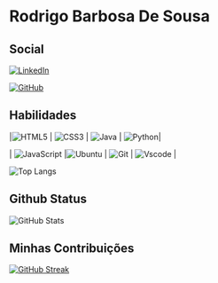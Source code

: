 # Rodrigo Barbosa De Sousa

## Social
[![LinkedIn](https://img.shields.io/badge/LinkedIn-0077B5?style=for-the-badge&logo=linkedin&logoColor=white)](https://www.linkedin.com/in/rodrigo-barbosa-de-sousa-467812222)

[![GitHub](https://img.shields.io/badge/GitHub-100000?style=for-the-badge&logo=github&logoColor=white)](https://github.com/RodrigoLee56)



## Habilidades

|![HTML5](https://img.shields.io/badge/HTML5-E34F26?style=for-the-badge&logo=html5&logoColor=white)
| 
![CSS3](https://img.shields.io/badge/CSS3-1572B6?style=for-the-badge&logo=css3&logoColor=white)
|
![Java](https://img.shields.io/badge/java-%23ED8B00.svg?style=for-the-badge&logo=openjdk&logoColor=white)
|
![Python](https://img.shields.io/badge/python-3670A0?style=for-the-badge&logo=python&logoColor=ffdd54)|

|
![JavaScript](https://img.shields.io/badge/JavaScript-F7DF1E?style=for-the-badge&logo=javascript&logoColor=black)
|![Ubuntu](https://img.shields.io/badge/Ubuntu-35495E?style=for-the-badge&logo=ubuntu&logoColor=2CA5E0)
|
![Git](https://img.shields.io/badge/GIT-E44C30?style=for-the-badge&logo=git&logoColor=white)
|
![Vscode](https://img.shields.io/badge/Vscode-007ACC?style=for-the-badge&logo=visual-studio-code&logoColor=white)
|

![Top Langs](https://github-readme-stats-git-masterrstaa-rickstaa.vercel.app/api/top-langs/?username=RodrigoLee56&bg_color=000&border_color=30A3DC&title_color=E94D5F&text_color=FFF)

## Github Status
![GitHub Stats](https://github-readme-stats.vercel.app/api?username=RodrigoLee56&theme=transparent&bg_color=000&border_color=30A3DC&show_icons=true&icon_color=30A3DC&title_color=E94D5F&text_color=FFF)

## Minhas Contribuições
[![GitHub Streak](https://streak-stats.demolab.com/?user=RodrigoLee56&theme=bear&background=000&border=30A3DC&dates=FFF)](https://git.io/streak-stats)